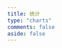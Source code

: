 ```yaml
---
title: 统计
type: "charts"
comments: false
aside: false
---
```


<script src="https://cdn.bootcdn.net/ajax/libs/echarts/4.9.0-rc.1/echarts.min.js"></script>

<!-- 文章发布时间统计图  2024-09是从2024年9月开始计算 -->
<div id="posts-chart" data-start="2022-10" style="border-radius: 8px; height: 300px; padding: 10px;"></div>
<!-- 文章标签统计图 --> <!-- data-length="10" 是显示的标签数量 -->
<div id="tags-chart" data-length="10" style="border-radius: 8px; height: 300px; padding: 10px;"></div>
<!-- 文章分类统计图 -->
<div id="categories-chart" data-parent="true" style="border-radius: 8px; height: 300px; padding: 10px;"></div>